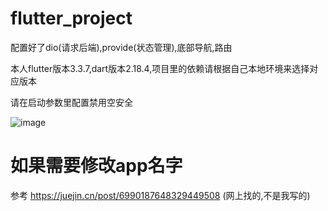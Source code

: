 # flutter_project

配置好了dio(请求后端),provide(状态管理),底部导航,路由

本人flutter版本3.3.7,dart版本2.18.4,项目里的依赖请根据自己本地环境来选择对应版本

请在启动参数里配置禁用空安全

![image](https://user-images.githubusercontent.com/99012268/211143293-87a511ff-2acc-429f-a2c0-81ba96bc4549.png)

# 如果需要修改app名字

参考 https://juejin.cn/post/6990187648329449508 (网上找的,不是我写的)
